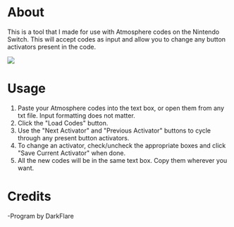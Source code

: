 # About
This is a tool that I made for use with Atmosphere codes on the Nintendo Switch. This will accept codes as input and allow you to change any button activators present in the code.

![](https://i.imgur.com/5XfMpoV.png)

# Usage
1) Paste your Atmosphere codes into the text box, or open them from any txt file. Input formatting does not matter.
2) Click the "Load Codes" button.
3) Use the "Next Activator" and "Previous Activator" buttons to cycle through any present button activators.
4) To change an activator, check/uncheck the appropriate boxes and click "Save Current Activator" when done.
5) All the new codes will be in the same text box. Copy them wherever you want.

# Credits
-Program by DarkFlare
